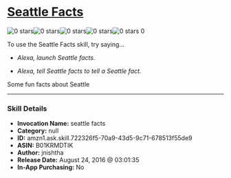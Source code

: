 # [Seattle Facts](http://alexa.amazon.com/#skills/amzn1.ask.skill.722326f5-70a9-43d5-9c71-678513f55de9)
![0 stars](../../images/ic_star_border_black_18dp_1x.png)![0 stars](../../images/ic_star_border_black_18dp_1x.png)![0 stars](../../images/ic_star_border_black_18dp_1x.png)![0 stars](../../images/ic_star_border_black_18dp_1x.png)![0 stars](../../images/ic_star_border_black_18dp_1x.png) 0

To use the Seattle Facts skill, try saying...

* *Alexa, launch Seattle facts.*

* *Alexa, tell Seattle facts to tell a Seattle fact.*

Some fun facts about Seattle

***

### Skill Details

* **Invocation Name:** seattle facts
* **Category:** null
* **ID:** amzn1.ask.skill.722326f5-70a9-43d5-9c71-678513f55de9
* **ASIN:** B01KRMDTIK
* **Author:** jnishtha
* **Release Date:** August 24, 2016 @ 03:01:35
* **In-App Purchasing:** No
